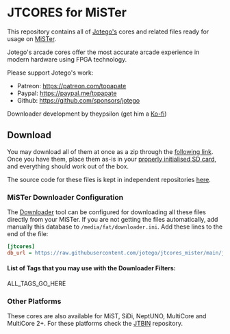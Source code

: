 # JTCORES for MiSTer

This repository contains all of [Jotego's](https://twitter.com/topapate) cores and related files ready for usage on [MiSTer](https://github.com/MiSTer-devel/Main_MiSTer/wiki).

Jotego's arcade cores offer the most accurate arcade experience in modern hardware using FPGA technology.

Please support Jotego's work:
* Patreon: https://patreon.com/topapate
* Paypal: https://paypal.me/topapate
* Github: https://github.com/sponsors/jotego

Downloader development by theypsilon (get him a [Ko-fi](https://ko-fi.com/theypsilon))

## Download

You may download all of them at once as a zip through the [following link](https://github.com/jotego/jtcores_mister/archive/refs/heads/main.zip). Once you have them, place them as-is in your [properly initialised SD card](https://github.com/MiSTer-devel/mr-fusion), and everything should work out of the box.

The source code for these files is kept in independent repositories [here](https://github.com/jotego).

### MiSTer Downloader Configuration

The [Downloader](https://github.com/MiSTer-devel/Downloader_MiSTer) tool can be configured for downloading all these files directly from your MiSTer. If you are not getting the files automatically, add manually this database to `/media/fat/downloader.ini`. Add these lines to the end of the file:

```ini
[jtcores]
db_url = https://raw.githubusercontent.com/jotego/jtcores_mister/main/jtbindb.json.zip

```

#### List of Tags that you may use with the Downloader Filters:

ALL_TAGS_GO_HERE

### Other Platforms

These cores are also available for MiST, SiDi, NeptUNO, MultiCore and MultiCore 2+. For these platforms check the [JTBIN](https://github.com/jotego/jtbin) repository.
